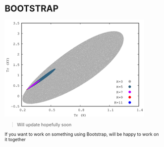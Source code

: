 # BOOTSTRAP

<img src="2mm.png" width="450">

> Will update hopefully soon

If you want to work on something using Bootstrap, will be happy to work on it together
